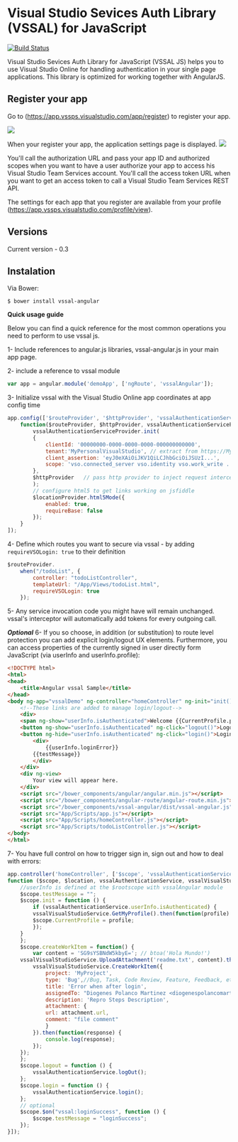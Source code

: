Visual Studio Sevices Auth Library (VSSAL) for JavaScript
====================================
[![Build Status](https://travis-ci.org/DiogenesPolanco/Visual-Studio-Sevices-Auth-Library-Js.svg?branch=master)](https://travis-ci.org/DiogenesPolanco/Visual-Studio-Sevices-Auth-Library-Js)

Visual Studio Sevices Auth Library for JavaScript (VSSAL JS) helps you to use Visual Studio Online for handling authentication in your single page applications.
This library is optimized for working together with AngularJS.

## Register your app

Go to (https://app.vssps.visualstudio.com/app/register) to register your app.

![](https://www.visualstudio.com/en-us/docs/integrate/get-started/auth/_img/grant-access.png)

When your register your app, the application settings page is displayed.
![](https://www.visualstudio.com/en-us/docs/integrate/get-started/auth/_img/app-settings.png)

You'll call the authorization URL and pass your app ID and authorized scopes when you want to have a user authorize your app to access his Visual Studio Team Services account. You'll call the access token URL when you want to get an access token to call a Visual Studio Team Services REST API.

The settings for each app that you register are available from your profile (https://app.vssps.visualstudio.com/profile/view).

## Versions
Current version - 0.3  
 
## Instalation
Via Bower:

    $ bower install vssal-angular
  
**Quick usage guide**

Below you can find a quick reference for the most common operations you need to perform to use vssal js.

1- Include references to angular.js libraries, vssal-angular.js in your main app page.

2- include a reference to vssal module
```js
var app = angular.module('demoApp', ['ngRoute', 'vssalAngular']);
```
3- Initialize vssal with the Visual Studio Online app coordinates at app config time
```js
app.config(['$routeProvider', '$httpProvider', 'vssalAuthenticationServiceProvider',
    function($routeProvider, $httpProvider, vssalAuthenticationServiceProvider) {	    
		vssalAuthenticationServiceProvider.init(
		{ 	   
			clientId: '00000000-0000-0000-0000-000000000000',
			tenant:'MyPersonalVisualStudio', // extract from https://MyPersonalVisualStudio.visualstudio.com
			client_assertion: 'eyJ0eXAiOiJKV1QiLCJhbGciOiJSUzI...',
			scope: 'vso.connected_server vso.identity vso.work_write ...'
		},
		$httpProvider   // pass http provider to inject request interceptor to attach tokens
		);
		// configure html5 to get links working on jsfiddle
		$locationProvider.html5Mode({
		    enabled: true,
		    requireBase: false
		});
    }
]);
```
4- Define which routes you want to secure via vssal - by adding `requireVSOLogin: true` to their definition
```js
$routeProvider.
    when("/todoList", {
        controller: "todoListController",
        templateUrl: "/App/Views/todoList.html",
        requireVSOLogin: true
    });

```
5- Any service invocation code you might have will remain unchanged. vssal's interceptor will automatically add tokens for every outgoing call.

***Optional***
6- If you so choose, in addition (or substitution) to route level protection you can add explicit login/logout UX elements. Furthermore, you can access properties of the currently signed in user directly form JavaScript (via userInfo and userInfo.profile):
```html
<!DOCTYPE html>
<html>
<head>
    <title>Angular vssal Sample</title>
</head>
<body ng-app="vssalDemo" ng-controller="homeController" ng-init="init()"> 
    <!--These links are added to manage login/logout-->
    <div>
	<span ng-show="userInfo.isAuthenticated">Welcome {{CurrentProfile.profile.displayName}}</span>
	<button ng-show="userInfo.isAuthenticated" ng-click="logout()">Logout</button>
	<button ng-hide="userInfo.isAuthenticated" ng-click="login()">Login</button>
        <div>
            {{userInfo.loginError}}
	    {{testMessage}}
        </div> 
    </div>
    <div ng-view>
        Your view will appear here.
    </div>
    <script src="/bower_components/angular/angular.min.js"></script>
    <script src="/bower_components/angular-route/angular-route.min.js"></script> 
    <script src="/bower_components/vssal-angular/dist/vssal-angular.js"></script>
    <script src="App/Scripts/app.js"></script>
    <script src="App/Scripts/homeController.js"></script> 
    <script src="App/Scripts/todoListController.js"></script> 
</body>
</html>
```
7- You have full control on how to trigger sign in, sign out and how to deal with errors:

```js
app.controller('homeController', ['$scope', 'vssalAuthenticationService', 'vssalVisualStudioService'
function ($scope, $location, vssalAuthenticationService, vssalVisualStudioService) { 
    //userInfo is defined at the $rootscope with vssalAngular module
    $scope.testMessage = "";
    $scope.init = function () {
        if (vssalAuthenticationService.userInfo.isAuthenticated) {
	    vssalVisualStudioService.GetMyProfile().then(function(profile) {
		$scope.CurrentProfile = profile;
	    });
	}
    };
    $scope.createWorkItem = function() {
    	var content = 'SG9sYSBNdW5kbyE='; // btoa('Hola Mundo!')
	vssalVisualStudioService.UploadAttachment('readme.txt', content).then(function(attachment) {
		vssalVisualStudioService.CreateWorkItem({
		    project: 'MyProject',
		    type: 'Bug',//Bug, Task, Code Review, Feature, Feedback, etc...
		    title: 'Error when after login',
		    assignedTo: "Diogenes Polanco Martinez <diogenespolancomartinez@gmail.com>",
		    description: 'Repro Steps Description',
		    attachment: {
			url: attachment.url,
			comment: "file comment"
		    }
		}).then(function(response) {
		    console.log(response);
		});
	});
    };
    $scope.logout = function () {
        vssalAuthenticationService.logOut();
    };
    $scope.login = function () {
        vssalAuthenticationService.login();
    };
    // optional
    $scope.$on("vssal:loginSuccess", function () {
        $scope.testMessage = "loginSuccess";
    });     
}]);
```
 
